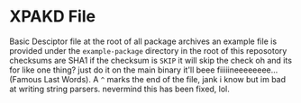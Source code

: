 # XPAKD File
Basic Desciptor file at the root of all package archives an example file is provided under the `example-package` directory in the root of this reposotory checksums are SHA1 if the checksum is `SKIP` it will skip the check oh and its for like one thing? just do it on the main binary it'll beee fiiiiineeeeeeee... (Famous Last Words).
A `^` marks the end of the file, jank i know but im bad at writing string parsers. nevermind this has been fixed, lol.